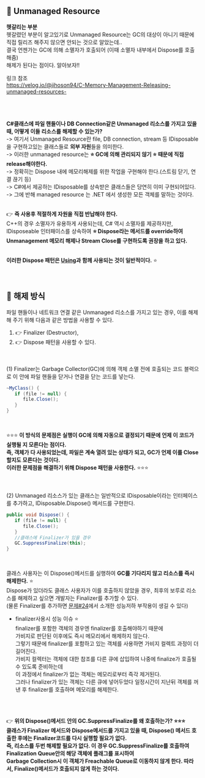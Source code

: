 ## 🔔 Unmanaged Resource

**헷갈리는 부분**<br>
헷갈렸던 부분이 알고있기로 Unmanaged Resource는 GC의 대상이 아니기 때문에<br>
직접 릴리즈 해주지 않으면 안되는 것으로 알았는데..<br>
결국 언젠가는 GC에 의해 소멸자가 호출되어 (이때 소멸자 내부에서 Dispose를 호출해줌) <br>
해제가 된다는 점이다. 알아보자!!<br>

링크 참조<br> 
https://velog.io/@jihoson94/C-Memory-Management-Releasing-unmanaged-resources- <br>
<br>
<br>
<br>

**C#클래스에 파일 핸들이나 DB Connection같은 Unmanaged 리소스를 가지고 있을 때, 어떻게 이들 리소스를 해제할 수 있는가?**<br>
-> 여기서 Unmanaged Resource란 file, DB connection, stream 등 IDisposable 을 구현하고있는 클래스들로 **외부 자원**들을 의미한다.<br>
-> 이러한 unmanaged resource는 **⭐ GC에 의해 관리되지 않기 ⭐ 때문에 직접 release해야한다.**<br>
-> 정확히는 Dispose 내에 메모리해제를 위한 작업을 구현해야 한다.(스트림 닫기, 연결 끊기 등)<br>
-> C#에서 제공하는 IDisposable를 상속받은 클래스들은 당연히 이미 구현되어있다.<br>
-> 그에 반해 managed resource 는 .NET 에서 생성한 모든 객체를 말하는 것이다.<br>
<br>

👉 **즉 사용후 적절하게 자원을 직접 반납해야 한다.**<br>
C++의 경우 소멸자가 유용하게 사용되는데, C# 역시 소멸자를 제공하지만,<br>
IDisposeable 인터패이스를 상속하여 **⭐ Dispose라는 메서드를 override하여<br>
Unmanagement 메모리 해제나 Stream Close를 구현하도록 권장을 하고 있다.**<br>
<br>

**이러한 Dispose 패턴은 [Using](https://github.com/tlagmltjq11/CSharp_and_OOP/blob/main/C%23/Using.md)과 함께 사용되는 것이 일반적이다.** ⭐<br>
<br>
<br>

## 🔔 해제 방식
파일 핸들이나 네트워크 연결 같은 Unmanaged 리소스를 가지고 있는 경우, 이를 해제해 주기 위해 다음과 같은 방법을 사용할 수 있다.<br>
1. 👉 Finalizer (Destructor),<br>
2. 👉 Dispose 패턴을 사용할 수 있다.<br>
<br>

(1) Finalizer는 Garbage Collector(GC)에 의해 객체 소멸 전에 호출되는 코드 블력으로 이 안에 파일 핸들을 닫거나 연결을 닫는 코드를 넣는다.<br>

```c#
~MyClass() {
   if (file != null) { 
      file.Close(); 
   }
}
```
<br>

⭐⭐⭐ **이 방식의 문제점은 실행이 GC에 의해 자동으로 결정되기 때문에 언제 이 코드가 실행될 지 모른다는 점이다.<br>
즉, 객체가 다 사용되었는데, 파일은 계속 열려 있는 상태가 되고, GC가 언제 이를 Close할지도 모른다는 것이다.<br>
이러한 문제점을 해결하기 위해 Dispose 패턴을 사용한다.** ⭐⭐⭐<br>
<br>
<br>

(2) Unmanaged 리소스가 있는 클래스는 일반적으로 IDisposable이라는 인터페이스를 추가하고, IDisposable.Dispose() 메서드를 구현한다.<br>

```c#
public void Dispose() {
   if (file != null) { 
      file.Close(); 
   }
   //클래스에 Finalizer가 있을 경우
   GC.SuppressFinalize(this);
}
```
<br>

클래스 사용자는 이 Dispose()메서드를 실행하여 **GC를 기다리지 않고 리소스를 즉시 해제한다.** ⭐<br>
Dispose가 있더라도 클래스 사용자가 이를 호출하지 않았을 경우, 최후의 보루로 리소스를 해제하고 싶으면 개발자는 Finalizer를 추가할 수 있다.<br>
(물론 Finalizer를 추가하면 [문제#24](https://www.csharpstudy.com/algo/qa.aspx?Id=24&pg=0)에서 소개한 성능저하 부작용이 생길 수 있다)<br>

* finalizer사용시 성능 이슈 ⭐<br>
finalizer를 포함한 객체의 경우엔 finalizer를 호출해야하기 때문에<br>
가비지로 판단된 이후에도 즉시 메모리에서 해제하지 않는다.<br>
그렇기 때문에 finalizer를 포함하고 있는 객체를 사용하면 가비지 컬렉트 과정이 더 길어진다.<br>
가비지 컬렉터는 객체에 대한 참조를 다른 큐에 삽입하여 나중에 finalize가 호출될 수 있도록 준비하는데<br>
이 과정에서 finalizer가 없는 객체는 메모리로부터 즉각 제거된다.<br>
그러나 finalizer가 있는 객체는 다른 큐에 넣어두었다 일정시간이 지난뒤 객체를 꺼낸 후 finalizer를 호출하며 메모리를 해제한다.<br>
<br>
<br>

👉 **위의 Dispose()메서드 안의 GC.SuppressFinalize를 왜 호출하는가? ⭐⭐⭐<br>
클래스가 Finalizer 메서드와 Dispose메서드를 가지고 있을 때, Dispose() 메서드 호출한 후에는 Finalizer코드를 다시 실행할 필요가 없다.<br>
즉, 리소스를 두번 해제할 필요가 없다. 이 경우 GC.SuppressFinalize를 호출하여 Finalization Queue안의 해당 객체에 플래그를 표시하여<br>
Garbage Collection시 이 객체가 Freachable Queue로 이동하지 않게 한다. 따라서, Finalize()메서드가 호출되지 않게 하는 것이다.**<br>
<br>
<br>
